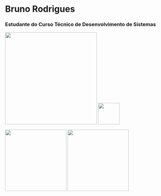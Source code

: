# Bruno Rodrigues

### Estudante do Curso Técnico de Desenvolvimento de Sistemas


   <img height="300px" src="https://cdn.jsdelivr.net/gh/devicons/devicon@latest/icons/bower/bower-original.svg" />  <img height="70" src="https://cdn.jsdelivr.net/gh/devicons/devicon@latest/icons/playwright/playwright-original.svg" />
          

      
   <img  height="200px" src="https://cdn.jsdelivr.net/gh/devicons/devicon@latest/icons/linux/linux-original.svg" />    <img  height="200px" src="https://cdn.jsdelivr.net/gh/devicons/devicon@latest/icons/linux/linux-original.svg" /> 
          
